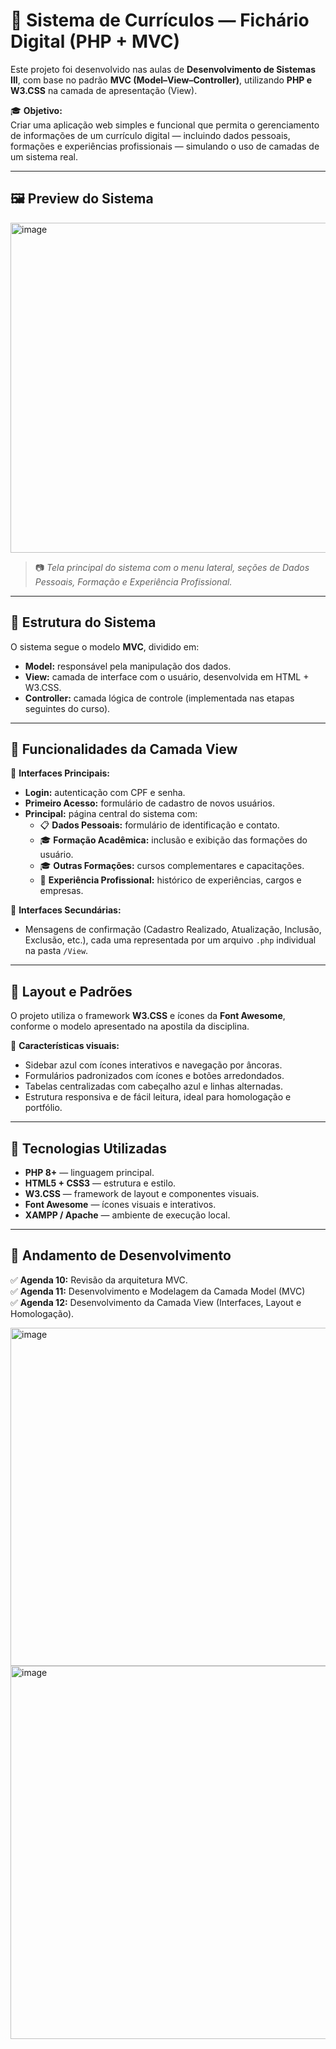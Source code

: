 # 💼 Sistema de Currículos — Fichário Digital (PHP + MVC)

Este projeto foi desenvolvido nas aulas de **Desenvolvimento de Sistemas III**, com base no padrão **MVC (Model–View–Controller)**, utilizando **PHP e W3.CSS** na camada de apresentação (View).

🎓 **Objetivo:**  
Criar uma aplicação web simples e funcional que permita o gerenciamento de informações de um currículo digital — incluindo dados pessoais, formações e experiências profissionais — simulando o uso de camadas de um sistema real.

---


## 🖼️ Preview do Sistema

<img width="1084" height="528" alt="image" src="https://github.com/user-attachments/assets/3c67c88b-d1e9-44ae-acd6-7ed09130d2a1" />


> 📷 *Tela principal do sistema com o menu lateral, seções de Dados Pessoais, Formação e Experiência Profissional.*

---


## 🧩 Estrutura do Sistema

O sistema segue o modelo **MVC**, dividido em:

- **Model:** responsável pela manipulação dos dados.  
- **View:** camada de interface com o usuário, desenvolvida em HTML + W3.CSS.  
- **Controller:** camada lógica de controle (implementada nas etapas seguintes do curso).

---

## 🧠 Funcionalidades da Camada View

📌 **Interfaces Principais:**
- **Login:** autenticação com CPF e senha.  
- **Primeiro Acesso:** formulário de cadastro de novos usuários.  
- **Principal:** página central do sistema com:
  - 📋 **Dados Pessoais:** formulário de identificação e contato.  
  - 🎓 **Formação Acadêmica:** inclusão e exibição das formações do usuário.  
  - 🎓 **Outras Formações:** cursos complementares e capacitações.  
  - 💼 **Experiência Profissional:** histórico de experiências, cargos e empresas.

📌 **Interfaces Secundárias:**
- Mensagens de confirmação (Cadastro Realizado, Atualização, Inclusão, Exclusão, etc.), cada uma representada por um arquivo `.php` individual na pasta `/View`.

---

## 🧮 Layout e Padrões

O projeto utiliza o framework **W3.CSS** e ícones da **Font Awesome**, conforme o modelo apresentado na apostila da disciplina.

🎨 **Características visuais:**
- Sidebar azul com ícones interativos e navegação por âncoras.  
- Formulários padronizados com ícones e botões arredondados.  
- Tabelas centralizadas com cabeçalho azul e linhas alternadas.  
- Estrutura responsiva e de fácil leitura, ideal para homologação e portfólio.

---

## 🧰 Tecnologias Utilizadas

- **PHP 8+** — linguagem principal.  
- **HTML5 + CSS3** — estrutura e estilo.  
- **W3.CSS** — framework de layout e componentes visuais.  
- **Font Awesome** — ícones visuais e interativos.  
- **XAMPP / Apache** — ambiente de execução local.  

---

## 📅 Andamento de Desenvolvimento

✅ **Agenda 10:** Revisão da arquitetura MVC.  
✅ **Agenda 11:** Desenvolvimento e Modelagem da Camada Model (MVC)  
✅ **Agenda 12:** Desenvolvimento da Camada View (Interfaces, Layout e Homologação).  

<img width="1092" height="541" alt="image" src="https://github.com/user-attachments/assets/01d7b37f-6000-44c5-a618-0dbc9df1a6f8" />

<img width="1108" height="597" alt="image" src="https://github.com/user-attachments/assets/f4ab7ca2-57a8-4021-9186-9aa53b8d0257" />
